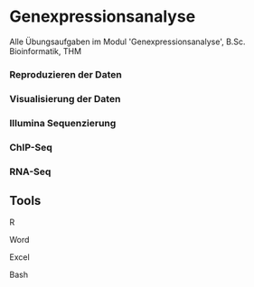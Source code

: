 # Genexpressionsanalyse
Alle Übungsaufgaben im Modul 'Genexpressionsanalyse', B.Sc. Bioinformatik, THM

### Reproduzieren der Daten

### Visualisierung der Daten

### Illumina Sequenzierung

### ChIP-Seq

### RNA-Seq

## Tools
R

Word

Excel

Bash
